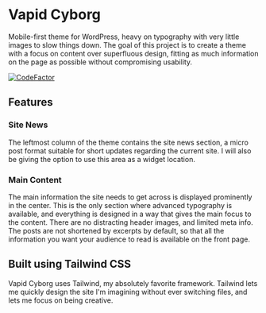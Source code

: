 # Vapid Cyborg
Mobile-first theme for WordPress, heavy on typography with very little images to slow things down. The goal of this project is to create a theme with a focus on content over superfluous design, fitting as much information on the page as possible without compromising usability.

[![CodeFactor](https://www.codefactor.io/repository/github/aphoticdev/vapid-cyborg/badge)](https://www.codefactor.io/repository/github/aphoticdev/vapid-cyborg)

## Features
### Site News
The leftmost column of the theme contains the site news section, a micro post format suitable for short updates regarding the current site. I will also be giving the option to use this area as a widget location.
### Main Content
The main information the site needs to get across is displayed prominently in the center. This is the only section where advanced typography is available, and everything is designed in a way that gives the main focus to the content. There are no distracting header images, and limited meta info. The posts are not shortened by excerpts by default, so that all the information you want your audience to read is available on the front page.

## Built using Tailwind CSS
Vapid Cyborg uses Tailwind, my absolutely favorite framework. Tailwind lets me quickly design the site I'm imagining without ever switching files, and lets me focus on being creative.
